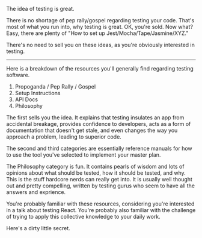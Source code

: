 The idea of testing is great.

There is no shortage of pep rally/gospel regarding testing your code.  That's
most of what you run into, why testing is great.  OK, you're sold.  Now what?
Easy, there are plenty of "How to set up Jest/Mocha/Tape/Jasmine/XYZ."

There's no need to sell you on these ideas,
as you're obviously interested in testing.


---

Here is a breakdown of the resources you'll generally find regarding testing
software.

1.  Propoganda / Pep Rally / Gospel
2.  Setup Instructions
3.  API Docs
4.  Philosophy

The first sells you the idea. It explains that testing insulates an app from
accidental breakage, provides confidence to developers, acts as a form of
documentation that doesn't get stale, and even changes the way you approach a
problem, leading to superior code.

The second and third categories are essentially reference manuals for how to use
the tool you've selected to implement your master plan.

The Philosophy category is fun.  It contains pearls of wisdom and lots of
opinions about what should be tested, how it should be tested, and why.  This is
the stuff hardcore nerds can really get into.  It is usually well thought out
and pretty compelling, written by testing gurus who seem to have all the answers
and exprience.

You're probably familiar with these resources, considering you're interested in
a talk about testing React.  You're probably also familiar with the challenge of
trying to apply this collective knowledge to your daily work.

Here's a dirty little secret.
